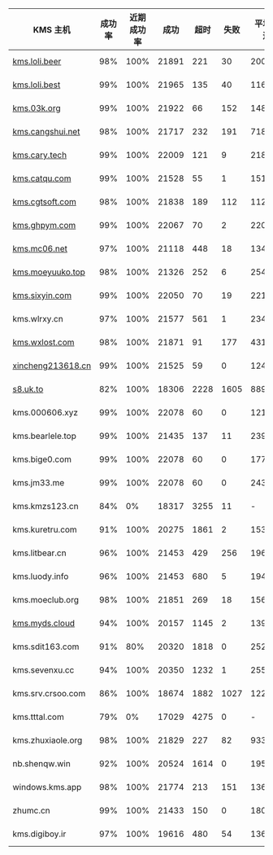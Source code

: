 | KMS 主机                                                     | 成功率 | 近期成功率 | 成功  | 超时 | 失败 | 平均延迟 | 检测时间       |
| ------------------------------------------------------------ | ------ | ---------- | ----- | ---- | ---- | -------- | -------------- |
| [kms.loli.beer](https://kms.loli.beer/)                      | 98%    | 100%       | 21891 | 221  | 30   | 200ms    | 07/20 09:50:46 |
| [kms.loli.best](https://moe.best/kms.html)                   | 99%    | 100%       | 21965 | 135  | 40   | 116ms    | 07/20 09:50:46 |
| [kms.03k.org](https://03k.org/kms.html)                      | 99%    | 100%       | 21922 | 66   | 152  | 148ms    | 07/20 09:50:46 |
| [kms.cangshui.net](https://kms.cangshui.net/)                | 98%    | 100%       | 21717 | 232  | 191  | 718ms    | 07/20 09:50:47 |
| [kms.cary.tech](https://kms.cary.tech/)                      | 99%    | 100%       | 22009 | 121  | 9    | 218ms    | 07/20 09:50:47 |
| [kms.catqu.com](https://catqu.com/?p=111)                    | 99%    | 100%       | 21528 | 55   | 1    | 151ms    | 07/20 09:50:47 |
| [kms.cgtsoft.com](https://cgtsoft.com/index.php/archives/8/) | 98%    | 100%       | 21838 | 189  | 112  | 1128ms   | 07/20 09:50:48 |
| [kms.ghpym.com](https://www.ghpym.com/kms.html)              | 99%    | 100%       | 22067 | 70   | 2    | 220ms    | 07/20 09:50:49 |
| [kms.mc06.net](http://kms.mc06.net/)                         | 97%    | 100%       | 21118 | 448  | 18   | 134ms    | 07/20 09:50:49 |
| [kms.moeyuuko.top](https://blog.moeyuuko.top/2018/11/10/675/) | 98%    | 100%       | 21326 | 252  | 6    | 254ms    | 07/20 09:50:49 |
| [kms.sixyin.com](https://www.sixyin.com/506.html)            | 99%    | 100%       | 22050 | 70   | 19   | 221ms    | 07/20 09:50:49 |
| kms.wlrxy.cn                                                 | 97%    | 100%       | 21577 | 561  | 1    | 234ms    | 07/20 09:50:49 |
| [kms.wxlost.com](https://blog.wxlost.com/kms.html)           | 98%    | 100%       | 21871 | 91   | 177  | 431ms    | 07/20 09:50:50 |
| [xincheng213618.cn](https://xincheng213618.cn/2021/03/07/2021030702/) | 99%    | 100%       | 21525 | 59   | 0    | 124ms    | 07/20 09:50:50 |
| [s8.uk.to](https://kms.msguides.com/)                        | 82%    | 100%       | 18306 | 2228 | 1605 | 889ms    | 07/20 09:50:51 |
| kms.000606.xyz                                               | 99%    | 100%       | 22078 | 60   | 0    | 121ms    | 07/20 09:50:51 |
| kms.bearlele.top                                             | 99%    | 100%       | 21435 | 137  | 11   | 239ms    | 07/20 09:50:51 |
| kms.bige0.com                                                | 99%    | 100%       | 22078 | 60   | 0    | 177ms    | 07/20 09:50:52 |
| kms.jm33.me                                                  | 99%    | 100%       | 22078 | 60   | 0    | 243ms    | 07/20 09:50:52 |
| kms.kmzs123.cn                                               | 84%    | 0%         | 18317 | 3255 | 11   | -        | 07/20 09:50:53 |
| kms.kuretru.com                                              | 91%    | 100%       | 20275 | 1861 | 2    | 153ms    | 07/20 09:50:53 |
| kms.litbear.cn                                               | 96%    | 100%       | 21453 | 429  | 256  | 196ms    | 07/20 09:50:53 |
| kms.luody.info                                               | 96%    | 100%       | 21453 | 680  | 5    | 194ms    | 07/20 09:50:54 |
| kms.moeclub.org                                              | 98%    | 100%       | 21851 | 269  | 18   | 156ms    | 07/20 09:50:54 |
| [kms.myds.cloud](https://myds.cloud/资料:kms)                | 94%    | 100%       | 20157 | 1145 | 2    | 139ms    | 07/20 09:50:54 |
| kms.sdit163.com                                              | 91%    | 80%        | 20320 | 1818 | 0    | 252ms    | 07/20 09:50:54 |
| kms.sevenxu.cc                                               | 94%    | 100%       | 20350 | 1232 | 1    | 255ms    | 07/20 09:50:54 |
| kms.srv.crsoo.com                                            | 86%    | 100%       | 18674 | 1882 | 1027 | 1229ms   | 07/20 09:50:56 |
| kms.tttal.com                                                | 79%    | 0%         | 17029 | 4275 | 0    | -        | 07/20 09:50:56 |
| kms.zhuxiaole.org                                            | 98%    | 100%       | 21829 | 227  | 82   | 933ms    | 07/20 09:50:57 |
| nb.shenqw.win                                                | 92%    | 100%       | 20524 | 1614 | 0    | 195ms    | 07/20 09:50:57 |
| windows.kms.app                                              | 98%    | 100%       | 21774 | 213  | 151  | 136ms    | 07/20 09:50:57 |
| zhumc.cn                                                     | 99%    | 100%       | 21433 | 150  | 0    | 180ms    | 07/20 09:50:57 |
| kms.digiboy.ir                                               | 97%    | 100%       | 19616 | 480  | 54   | 1368ms   | 07/20 09:50:58 |

　